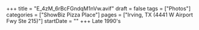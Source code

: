 +++
title = "E_4zM_6rBcFGndqM1nVw.avif"
draft = false
tags = ["Photos"]
categories = ["ShowBiz Pizza Place"]
pages = ["Irving, TX (4441 W Airport Fwy Ste 215)"]
startDate = ""
+++
Late 1990's
